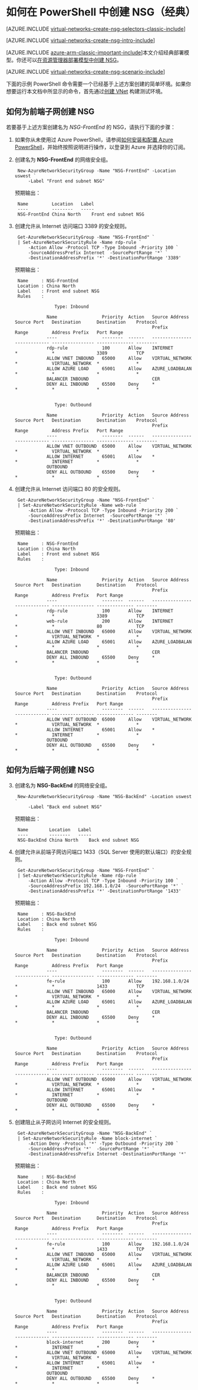 <properties 
   pageTitle="如何使用 PowerShell 在经典模式下创建 NSG | Windows Azure"
   description="了解如何使用 PowerShell 在经典模式下创建和部署 NSG"
   services="virtual-network"
   documentationCenter="na"
   authors="telmosampaio"
   manager="carmonm"
   editor="tysonn"
   tags="azure-service-management"
/>
<tags
	ms.service="virtual-network"
	ms.date="12/11/2015"
	wacn.date="01/14/2016"/>

# 如何在 PowerShell 中创建 NSG（经典）

[AZURE.INCLUDE [virtual-networks-create-nsg-selectors-classic-include](../includes/virtual-networks-create-nsg-selectors-classic-include.md)]

[AZURE.INCLUDE [virtual-networks-create-nsg-intro-include](../includes/virtual-networks-create-nsg-intro-include.md)]

[AZURE.INCLUDE [azure-arm-classic-important-include](../includes/azure-arm-classic-important-include.md)]本文介绍经典部署模型。你还可以[在资源管理器部署模型中创建 NSG](/documentation/articles/virtual-networks-create-nsg-arm-ps)。

[AZURE.INCLUDE [virtual-networks-create-nsg-scenario-include](../includes/virtual-networks-create-nsg-scenario-include.md)]

下面的示例 PowerShell 命令需要一个已经基于上述方案创建的简单环境。如果你想要运行本文档中所显示的命令，首先通过[创建 VNet](/documentation/articles/virtual-networks-create-vnet-classic-netcfg-ps) 构建测试环境。

## 如何为前端子网创建 NSG
若要基于上述方案创建名为 *NSG-FrontEnd* 的 NSG，请执行下面的步骤：

1. 如果你从未使用过 Azure PowerShell，请参阅[如何安装和配置 Azure PowerShell](/documentation/articles/powershell-install-configure)，并始终按照说明进行操作，以登录到 Azure 并选择你的订阅。

3. 创建名为 **NSG-FrontEnd** 的网络安全组。

		New-AzureNetworkSecurityGroup -Name "NSG-FrontEnd" -Location uswest `
		    -Label "Front end subnet NSG"

	预期输出：

		Name         Location   Label               
		----         --------   -----               
		NSG-FrontEnd China North 	Front end subnet NSG


4. 创建允许从 Internet 访问端口 3389 的安全规则。

		Get-AzureNetworkSecurityGroup -Name "NSG-FrontEnd" `
		| Set-AzureNetworkSecurityRule -Name rdp-rule `
		    -Action Allow -Protocol TCP -Type Inbound -Priority 100 `
		    -SourceAddressPrefix Internet  -SourcePortRange '*' `
		    -DestinationAddressPrefix '*' -DestinationPortRange '3389' 

	预期输出：

		Name     : NSG-FrontEnd
		Location : China North
		Label    : Front end subnet NSG
		Rules    : 
		           
		              Type: Inbound
		           
		           Name                 Priority  Action   Source Address  Source Port   Destination      Destination    Protocol
		                                                   Prefix          Range         Address Prefix   Port Range             
		           ----                 --------  ------   --------------- ------------- ---------------- -------------- --------
		           rdp-rule             100       Allow    INTERNET        *             *                3389           TCP     
		           ALLOW VNET INBOUND   65000     Allow    VIRTUAL_NETWORK *             VIRTUAL_NETWORK  *              *       
		           ALLOW AZURE LOAD     65001     Allow    AZURE_LOADBALAN *             *                *              *       
		           BALANCER INBOUND                        CER                                                                   
		           DENY ALL INBOUND     65500     Deny     *               *             *                *              *       
		           
		           
		              Type: Outbound
		           
		           Name                 Priority  Action   Source Address  Source Port   Destination      Destination    Protocol
		                                                   Prefix          Range         Address Prefix   Port Range             
		           ----                 --------  ------   --------------- ------------- ---------------- -------------- --------
		           ALLOW VNET OUTBOUND  65000     Allow    VIRTUAL_NETWORK *             VIRTUAL_NETWORK  *              *       
		           ALLOW INTERNET       65001     Allow    *               *             INTERNET         *              *       
		           OUTBOUND                                                                                                      
		           DENY ALL OUTBOUND    65500     Deny     *               *             *                *              *

4. 创建允许从 Internet 访问端口 80 的安全规则。

		Get-AzureNetworkSecurityGroup -Name "NSG-FrontEnd" `
		| Set-AzureNetworkSecurityRule -Name web-rule `
		    -Action Allow -Protocol TCP -Type Inbound -Priority 200 `
		    -SourceAddressPrefix Internet  -SourcePortRange '*' `
		    -DestinationAddressPrefix '*' -DestinationPortRange '80' 

	预期输出：
		

		Name     : NSG-FrontEnd
		Location : China North
		Label    : Front end subnet NSG
		Rules    : 
		           
		              Type: Inbound
		           
		           Name                 Priority  Action   Source Address  Source Port   Destination      Destination    Protocol
		                                                   Prefix          Range         Address Prefix   Port Range             
		           ----                 --------  ------   --------------- ------------- ---------------- -------------- --------
		           rdp-rule             100       Allow    INTERNET        *             *                3389           TCP     
		           web-rule             200       Allow    INTERNET        *             *                80             TCP     
		           ALLOW VNET INBOUND   65000     Allow    VIRTUAL_NETWORK *             VIRTUAL_NETWORK  *              *       
		           ALLOW AZURE LOAD     65001     Allow    AZURE_LOADBALAN *             *                *              *       
		           BALANCER INBOUND                        CER                                                                   
		           DENY ALL INBOUND     65500     Deny     *               *             *                *              *       
		           
		           
		              Type: Outbound
		           
		           Name                 Priority  Action   Source Address  Source Port   Destination      Destination    Protocol
		                                                   Prefix          Range         Address Prefix   Port Range             
		           ----                 --------  ------   --------------- ------------- ---------------- -------------- --------
		           ALLOW VNET OUTBOUND  65000     Allow    VIRTUAL_NETWORK *             VIRTUAL_NETWORK  *              *       
		           ALLOW INTERNET       65001     Allow    *               *             INTERNET         *              *       
		           OUTBOUND                                                                                                      
		           DENY ALL OUTBOUND    65500     Deny     *               *             *                *              *   

## 如何为后端子网创建 NSG
3. 创建名为 **NSG-BackEnd** 的网络安全组。

		New-AzureNetworkSecurityGroup -Name "NSG-BackEnd" -Location uswest `
		    -Label "Back end subnet NSG"

	预期输出：

		Name        Location   Label              
		----        --------   -----              
		NSG-BackEnd China North    Back end subnet NSG


4. 创建允许从前端子网访问端口 1433（SQL Server 使用的默认端口）的安全规则。

		Get-AzureNetworkSecurityGroup -Name "NSG-FrontEnd" `
		| Set-AzureNetworkSecurityRule -Name rdp-rule `
		    -Action Allow -Protocol TCP -Type Inbound -Priority 100 `
		    -SourceAddressPrefix 192.168.1.0/24  -SourcePortRange '*' `
		    -DestinationAddressPrefix '*' -DestinationPortRange '1433' 

	预期输出：

		Name     : NSG-BackEnd
		Location : China North
		Label    : Back end subnet NSG
		Rules    : 
		           
		              Type: Inbound
		           
		           Name                 Priority  Action   Source Address  Source Port   Destination      Destination    Protocol
		                                                   Prefix          Range         Address Prefix   Port Range             
		           ----                 --------  ------   --------------- ------------- ---------------- -------------- --------
		           fe-rule              100       Allow    192.168.1.0/24  *             *                1433           TCP     
		           ALLOW VNET INBOUND   65000     Allow    VIRTUAL_NETWORK *             VIRTUAL_NETWORK  *              *       
		           ALLOW AZURE LOAD     65001     Allow    AZURE_LOADBALAN *             *                *              *       
		           BALANCER INBOUND                        CER                                                                   
		           DENY ALL INBOUND     65500     Deny     *               *             *                *              *       
		           
		           
		              Type: Outbound
		           
		           Name                 Priority  Action   Source Address  Source Port   Destination      Destination    Protocol
		                                                   Prefix          Range         Address Prefix   Port Range             
		           ----                 --------  ------   --------------- ------------- ---------------- -------------- --------
		           ALLOW VNET OUTBOUND  65000     Allow    VIRTUAL_NETWORK *             VIRTUAL_NETWORK  *              *       
		           ALLOW INTERNET       65001     Allow    *               *             INTERNET         *              *       
		           OUTBOUND                                                                                                      
		           DENY ALL OUTBOUND    65500     Deny     *               *             *                *              *      

4. 创建阻止从子网访问 Internet 的安全规则。

		Get-AzureNetworkSecurityGroup -Name "NSG-BackEnd" `
		| Set-AzureNetworkSecurityRule -Name block-internet `
		    -Action Deny -Protocol '*' -Type Outbound -Priority 200 `
		    -SourceAddressPrefix '*'  -SourcePortRange '*' `
		    -DestinationAddressPrefix Internet -DestinationPortRange '*' 

	预期输出：

		Name     : NSG-BackEnd
		Location : China North
		Label    : Back end subnet NSG
		Rules    : 
		           
		              Type: Inbound
		           
		           Name                 Priority  Action   Source Address  Source Port   Destination      Destination    Protocol
		                                                   Prefix          Range         Address Prefix   Port Range             
		           ----                 --------  ------   --------------- ------------- ---------------- -------------- --------
		           fe-rule              100       Allow    192.168.1.0/24  *             *                1433           TCP     
		           ALLOW VNET INBOUND   65000     Allow    VIRTUAL_NETWORK *             VIRTUAL_NETWORK  *              *       
		           ALLOW AZURE LOAD     65001     Allow    AZURE_LOADBALAN *             *                *              *       
		           BALANCER INBOUND                        CER                                                                   
		           DENY ALL INBOUND     65500     Deny     *               *             *                *              *       
		           
		           
		              Type: Outbound
		           
		           Name                 Priority  Action   Source Address  Source Port   Destination      Destination    Protocol
		                                                   Prefix          Range         Address Prefix   Port Range             
		           ----                 --------  ------   --------------- ------------- ---------------- -------------- --------
		           block-internet       200       Deny     *               *             INTERNET         *              *       
		           ALLOW VNET OUTBOUND  65000     Allow    VIRTUAL_NETWORK *             VIRTUAL_NETWORK  *              *       
		           ALLOW INTERNET       65001     Allow    *               *             INTERNET         *              *       
		           OUTBOUND                                                                                                      
		           DENY ALL OUTBOUND    65500     Deny     *               *             *                *              *   

<!---HONumber=Mooncake_1221_2015-->